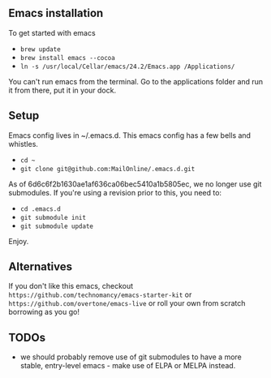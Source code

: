 ## Emacs installation

To get started with emacs

- `brew update`
- `brew install emacs --cocoa`
- `ln -s /usr/local/Cellar/emacs/24.2/Emacs.app /Applications/`

You can't run emacs from the terminal. Go to the applications folder and run it from there, put it in your dock.

## Setup

Emacs config lives in ~/.emacs.d. This emacs config has a few bells and whistles.

- `cd ~`
- `git clone git@github.com:MailOnline/.emacs.d.git`

As of 6d6c6f2b1630ae1af636ca06bec5410a1b5805ec, we no longer use git submodules. If you're using a revision prior to this, you need to:

- `cd .emacs.d`
- `git submodule init`
- `git submodule update`

Enjoy.

## Alternatives

If you don't like this emacs, checkout `https://github.com/technomancy/emacs-starter-kit` or `https://github.com/overtone/emacs-live` or roll your own from scratch borrowing as you go!

## TODOs

- we should probably remove use of git submodules to have a more stable, entry-level emacs - make use of ELPA or MELPA instead.
